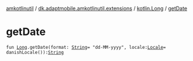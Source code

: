 [amkotlinutil](../../index.md) / [dk.adaptmobile.amkotlinutil.extensions](../index.md) / [kotlin.Long](index.md) / [getDate](get-date.md)

# getDate

`fun `[`Long`](https://kotlinlang.org/api/latest/jvm/stdlib/kotlin/-long/index.html)`.getDate(format: `[`String`](https://kotlinlang.org/api/latest/jvm/stdlib/kotlin/-string/index.html)` = "dd-MM-yyyy", locale: `[`Locale`](https://developer.android.com/reference/java/util/Locale.html)` = danishLocale()): `[`String`](https://kotlinlang.org/api/latest/jvm/stdlib/kotlin/-string/index.html)